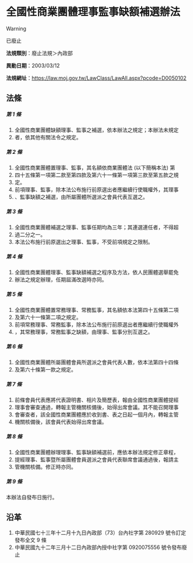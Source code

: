 # 全國性商業團體理事監事缺額補選辦法
> [!WARNING]
> 已廢止

**法規類別**：廢止法規＞內政部

**異動日期**：2003/03/12  

**法規網址**：https://law.moj.gov.tw/LawClass/LawAll.aspx?pcode=D0050102



## 法條
##### 第 1 條
1. 全國性商業團體缺額理事、監事之補選，依本辦法之規定；本辦法未規定
1. 者，依其他有關法令之規定。

##### 第 2 條
1. 全國性商業團體置理事、監事，其名額依商業團體法 (以下簡稱本法) 第
1. 四十五條第一項第二款至第四款及第六十一條第一項第三款至第五款之規
1. 定。
1. 前項理事、監事，除本法公布施行前原選出者應繼續行使職權外，其理事
1. 、監事缺額之補選，由所屬團體所選派之會員代表互選之。

##### 第 3 條
1. 全國性商業團體補選之理事、監事任期均為三年；其連選連任者，不得超
1. 過二分之一。
1. 本法公布施行前原選出之理事、監事，不受前項規定之限制。

##### 第 4 條
1. 全國性商業團體理事、監事缺額補選之程序及方法，依人民團體選舉罷免
1. 辦法之規定辦理，任期屆滿改選時亦同。

##### 第 5 條
1. 全國性商業團體置常務理事、常務監事，其名額依本法第四十五條第二項
1. 及第六十一條第二項之規定。
1. 前項常務理事、常務監事，除本法公布施行前原選出者應繼續行使職權外
1. ，其常務理事，常務監事之缺額，由理事、監事分別互選之。

##### 第 6 條
1. 全國性商業團體所屬團體會員所選派之會員代表人數，依本法第四十四條
1. 及第六十條第一款之規定。

##### 第 7 條
1. 前條會員代表應將代表證明書、相片及簡歷表，報由全國性商業團體提經
1. 理事會審查通過，轉報主管機關核備後，始得出席會議。其不能召開理事
1. 會審查者，該全國性商業團體應於收到書、表之日起一個月內，轉報主管
1. 機關核備後，該會員代表始得出席會議。

##### 第 8 條
1. 全國性商業團體辦理理事、監事缺額補選前，應依本辦法規定修正章程，
1. 提經理事、監事暨所屬團體會員選派之會員代表聯席會議通過後，報請主
1. 管機關核備。修正時亦同。

##### 第 9 條
本辦法自發布日施行。

## 沿革
1. 中華民國七十三年十二月十九日內政部（73）台內社字第 280929 號令訂定發布全文 9  條
1. 中華民國九十二年三月十二日內政部內授中社字第 0920075556 號令發布廢止

